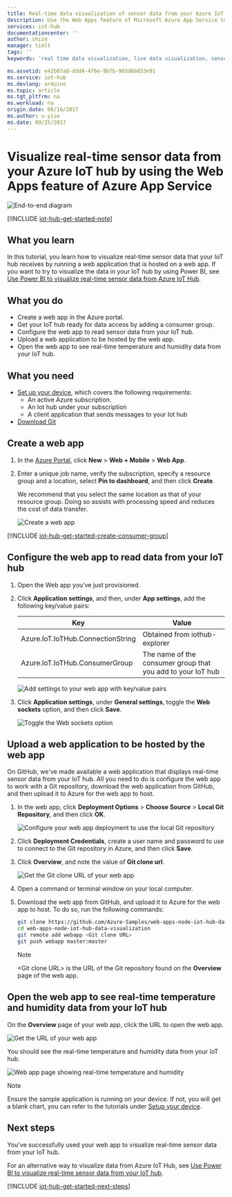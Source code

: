 ```yaml
---
title: Real-time data visualization of sensor data from your Azure IoT Hub – Web Apps | Azure
description: Use the Web Apps feature of Microsoft Azure App Service to visualize temperature and humidity data that is collected from the sensor and sent to your Iot hub.
services: iot-hub
documentationcenter: ''
author: shizn
manager: timlt
tags: ''
keywords: 'real time data visualization, live data visualization, sensor data visualization'

ms.assetid: e42b07a8-ddd4-476e-9bfb-903d6b033e91
ms.service: iot-hub
ms.devlang: arduino
ms.topic: article
ms.tgt_pltfrm: na
ms.workload: na
origin.date: 08/16/2017
ms.author: v-yiso
ms.date: 09/25/2017
---
```

# Visualize real-time sensor data from your Azure IoT hub by using the Web Apps feature of Azure App Service

![End-to-end diagram](./media/iot-hub-get-started-e2e-diagram/5.png)

[!INCLUDE [iot-hub-get-started-note](../../includes/iot-hub-get-started-note.md)]

## What you learn

In this tutorial, you learn how to visualize real-time sensor data that your IoT hub receives by running a web application that is hosted on a web app. If you want to try to visualize the data in your IoT hub by using Power BI, see [Use Power BI to visualize real-time sensor data from Azure IoT Hub](./iot-hub-live-data-visualization-in-power-bi.md).

## What you do

- Create a web app in the Azure portal.
- Get your IoT hub ready for data access by adding a consumer group.
- Configure the web app to read sensor data from your IoT hub.
- Upload a web application to be hosted by the web app.
- Open the web app to see real-time temperature and humidity data from your IoT hub.

## What you need

- [Set up your device](./iot-hub-raspberry-pi-kit-node-get-started.md), which covers the following requirements:
  - An active Azure subscription.
  - An Iot hub under your subscription
  - A client application that sends messages to your Iot hub
- [Download Git](https://www.git-scm.com/downloads)

## Create a web app

1. In the [Azure Portal](https://portal.azure.cn/), click **New** > **Web + Mobile** > **Web App**.
1. Enter a unique job name, verify the subscription, specify a resource group and a location, select **Pin to dashboard**, and then click **Create**.

   We recommend that you select the same location as that of your resource group. Doing so assists with processing speed and reduces the cost of data transfer.

   ![Create a web app](./media/iot-hub-live-data-visualization-in-web-apps/2_create-web-app-azure.png)

[!INCLUDE [iot-hub-get-started-create-consumer-group](../../includes/iot-hub-get-started-create-consumer-group.md)]

## Configure the web app to read data from your IoT hub

1. Open the Web app you’ve just provisioned.
2. Click **Application settings**, and then, under **App settings**, add the following key/value pairs:

   | Key                                   | Value                                                        |
   |---------------------------------------|--------------------------------------------------------------|
   | Azure.IoT.IoTHub.ConnectionString     | Obtained from iothub-explorer                                |
   | Azure.IoT.IoTHub.ConsumerGroup        | The name of the consumer group that you add to your IoT hub  |

   ![Add settings to your web app with key/value pairs](./media/iot-hub-live-data-visualization-in-web-apps/4_web-app-settings-key-value-azure.png)

3. Click **Application settings**, under **General settings**, toggle the **Web sockets** option, and then click **Save**.

   ![Toggle the Web sockets option](./media/iot-hub-live-data-visualization-in-web-apps/10_toggle_web_sockets.png)

## Upload a web application to be hosted by the web app

On GitHub, we've made available a web application that displays real-time sensor data from your IoT hub. All you need to do is configure the web app to work with a Git repository, download the web application from GitHub, and then upload it to Azure for the web app to host.

1. In the web app, click **Deployment Options** > **Choose Source** > **Local Git Repository**, and then click **OK**.

   ![Configure your web app deployment to use the local Git repository](./media/iot-hub-live-data-visualization-in-web-apps/5_configure-web-app-deployment-local-git-repository-azure.png)

2. Click **Deployment Credentials**, create a user name and password to use to connect to the Git repository in Azure, and then click **Save**.

3. Click **Overview**, and note the value of **Git clone url**.

   ![Get the Git clone URL of your web app](./media/iot-hub-live-data-visualization-in-web-apps/7_web-app-git-clone-url-azure.png)

1. Open a command or terminal window on your local computer.
5. Download the web app from GitHub, and upload it to Azure for the web app to host. To do so, run the following commands:

   ```bash
   git clone https://github.com/Azure-Samples/web-apps-node-iot-hub-data-visualization.git
   cd web-apps-node-iot-hub-data-visualization
   git remote add webapp <Git clone URL>
   git push webapp master:master
   ```

   > [!Note]
   > \<Git clone URL\> is the URL of the Git repository found on the **Overview** page of the web app.

## Open the web app to see real-time temperature and humidity data from your IoT hub

On the **Overview** page of your web app, click the URL to open the web app.

![Get the URL of your web app](./media/iot-hub-live-data-visualization-in-web-apps/8_web-app-url-azure.png)

You should see the real-time temperature and humidity data from your IoT hub.

![Web app page showing real-time temperature and humidity](./media/iot-hub-live-data-visualization-in-web-apps/9_web-app-page-show-real-time-temperature-humidity-azure.png)

> [!NOTE]
> Ensure the sample application is running on your device. If not, you will get a blank chart, you can refer to the tutorials under [Setup your device](iot-hub-raspberry-pi-kit-node-get-started.md).

## Next steps
You've successfully used your web app to visualize real-time sensor data from your IoT hub.

For an alternative way to visualize data from Azure IoT Hub, see [Use Power BI to visualize real-time sensor data from your IoT hub](./iot-hub-live-data-visualization-in-power-bi.md).

[!INCLUDE [iot-hub-get-started-next-steps](../../includes/iot-hub-get-started-next-steps.md)]


<!--Update_Description:update wording-->